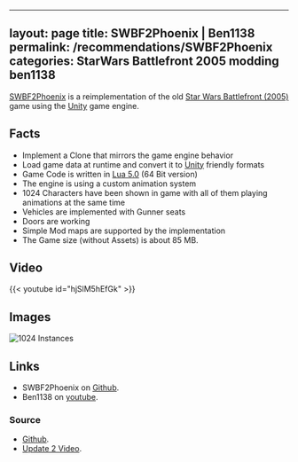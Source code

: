 

---
layout: page
title: SWBF2Phoenix | Ben1138
permalink: /recommendations/SWBF2Phoenix
categories: StarWars Battlefront 2005 modding ben1138
---
[SWBF2Phoenix](https://github.com/LibSWBF2/SWBF2Phoenix) is a reimplementation of the old [Star Wars Battlefront (2005)](https://store.steampowered.com/app/6060/star_wars_battlefront_2_classic_2005) game using the [Unity](https://unity.com/) game engine.

## Facts

- Implement a Clone that mirrors the game engine behavior
- Load game data at runtime and convert it to [Unity](https://unity.com/) friendly formats
- Game Code is written in [Lua 5.0](https://www.lua.org/versions.html) (64 Bit version)
- The engine is using a custom animation system
- 1024 Characters have been shown in game with all of them playing animations at the same time
- Vehicles are implemented with Gunner seats
- Doors are working
- Simple Mod maps are supported by the implementation
- The Game size (without Assets) is about 85 MB.

## Video 
{{< youtube id="hjSlM5hEfGk" >}}

## Images

![1024 Instances](SWBF2Phoenix/1024)

## Links
- SWBF2Phoenix on [Github](https://github.com/LibSWBF2/SWBF2Phoenix).
- Ben1138 on [youtube](https://www.youtube.com/channel/UCXTttZzGVG8vIWVXLtz2I9w).

### Source
- [Github](https://github.com/LibSWBF2/SWBF2Phoenix).
- [Update 2 Video](https://www.youtube.com/watch?v=hjSlM5hEfGk).



